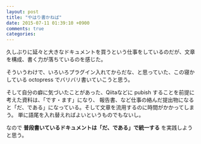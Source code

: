 ```yaml
---
layout: post
title: "やはり書かねば"
date: 2015-07-11 01:39:10 +0900
comments: true
categories:
---
```


久しぶりに延々と大きなドキュメントを買うという仕事をしているのだが、文章を構成、書く力が落ちているのを感じた。

そういうわけで、いろいろプラグイン入れてからだな、と思っていた、この寝かしている octopress でバリバリ書いていこうと思う。

そして自分の癖に気づいたことがあった、Qiitaなどに pubish することを前提に考えた資料は、「です・ます」になり、
報告書、など仕事の絡んだ提出物になると「だ、である」になっている。そして文章を流用するのに時間がかかってしまう。
単に語尾を入れ替えればよいというものでもないし。

なので **普段書いているドキュメントは「だ、である」で統一する** を実践しようと思う。
